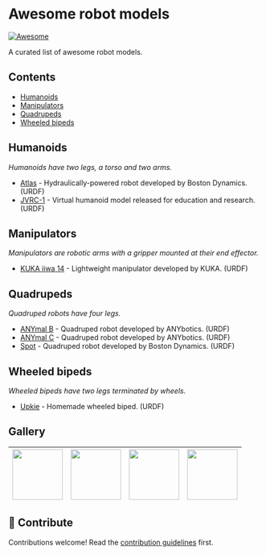 # Awesome robot models

[![Awesome](https://awesome.re/badge.svg)](https://awesome.re)

A curated list of awesome robot models.

## Contents

* [Humanoids](#humanoids)
* [Manipulators](#manipulators)
* [Quadrupeds](#quadrupeds)
* [Wheeled bipeds](#wheeled-bipeds)

## Humanoids

_Humanoids have two legs, a torso and two arms._

* [Atlas](https://github.com/RobotLocomotion/drake/tree/master/examples/atlas) - Hydraulically-powered robot developed by Boston Dynamics. (URDF)
* [JVRC-1](https://github.com/stephane-caron/jvrc_description) - Virtual humanoid model released for education and research. (URDF)

## Manipulators

_Manipulators are robotic arms with a gripper mounted at their end effector._

* [KUKA iiwa 14](https://github.com/RobotLocomotion/drake/tree/e3beced2025277411b456e11450316d07a146f5a/manipulation/models/iiwa_description) - Lightweight manipulator developed by KUKA. (URDF)

## Quadrupeds

_Quadruped robots have four legs._

* [ANYmal B](https://github.com/ANYbotics/anymal_b_simple_description) - Quadruped robot developed by ANYbotics. (URDF)
* [ANYmal C](https://github.com/ANYbotics/anymal_c_simple_description) - Quadruped robot developed by ANYbotics. (URDF)
* [Spot](https://github.com/clearpathrobotics/spot_ros/tree/master/spot_description) - Quadruped robot developed by Boston Dynamics. (URDF)

## Wheeled bipeds

_Wheeled bipeds have two legs terminated by wheels._

* [Upkie](https://github.com/tasts-robots/upkie_description) - Homemade wheeled biped. (URDF)

## Gallery

| <a href="https://github.com/stephane-caron/jvrc_description"><img src="https://user-images.githubusercontent.com/1189580/161763480-6b2941ad-db98-4f8e-8786-417eefda677e.png" width="100"></a> | <a href="https://github.com/ANYbotics/anymal_b_simple_description"><img src="https://user-images.githubusercontent.com/1189580/161755631-3e23d2a5-431f-4b2c-a740-fee92a38a0cd.png" width="100" height="100"></a> | <a href="https://github.com/ANYbotics/anymal_c_simple_description"><img src="https://user-images.githubusercontent.com/1189580/161755668-75640c95-f6a9-405f-86bc-590a24ab4db6.png" width="100" height="100"></a> | <a href="https://github.com/clearpathrobotics/spot_ros/tree/master/spot_description"><img src="https://user-images.githubusercontent.com/1189580/161756006-10e81cce-cd7b-4888-a384-4defc902621c.png" width="100" height="100"></a> |
|--|--|--|--|

## 👷 Contribute

Contributions welcome! Read the [contribution guidelines](CONTRIBUTING.md) first.
